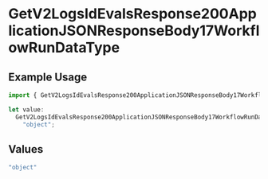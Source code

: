# GetV2LogsIdEvalsResponse200ApplicationJSONResponseBody17WorkflowRunDataType

## Example Usage

```typescript
import { GetV2LogsIdEvalsResponse200ApplicationJSONResponseBody17WorkflowRunDataType } from "orq-poc-typescript-multi-env-version/models/operations";

let value:
  GetV2LogsIdEvalsResponse200ApplicationJSONResponseBody17WorkflowRunDataType =
    "object";
```

## Values

```typescript
"object"
```